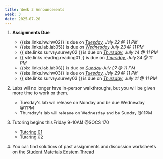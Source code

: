 ```yaml
---
title: Week 3 Announcements
week: 3
date: 2025-07-20
---
```


1. **Assignments Due**
    * {{site.links.hw.hw02}} is due on *<u>Tuesday</u>, July 22 @ 11 PM*
    * {{site.links.lab.lab05}} is due on *<u>Wednesday</u> July 23 @ 11 PM*
    * {{ site.links.survey.survey02 }}  is due on *<u>Thursday</u>, July 24 @ 11 PM*
    * {{ site.links.reading.reading01 }} is due on *<u>Thursday</u>, July 24 @ 11 PM*
    * {{site.links.lab.lab06}} is due on *<u>Sunday</u> July 27 @ 11 PM*
    * {{site.links.hw.hw03}} is due on *<u>Tuesday</u>, July 29 @ 11 PM*
    * {{ site.links.survey.survey03 }}  is due on *<u>Thursday</u>, July 31 @ 11 PM*

2. Labs will no longer have in-person walkthroughs, but you will be given more time to work on them.
    * Tuesday's lab will release on Monday and be due Wednesday @11PM
    * Thursday's lab will release on Wednesday and be Sunday @11PM

3. Tutoring begins this Friday 9-10AM @SOCS 170
    * [Tutoring 01](https://datahub.berkeley.edu/hub/user-redirect/git-pull?repo=https%3A%2F%2Fgithub.com%2Fdata-6-berkeley%2Fmaterials-su25&branch=main&urlpath=tree%2Fmaterials-su25%2Ftut%2Ftut01)
    * [Tutoring 02](https://datahub.berkeley.edu/hub/user-redirect/git-pull?repo=https%3A%2F%2Fgithub.com%2Fdata-6-berkeley%2Fmaterials-su25&branch=main&urlpath=tree%2Fmaterials-su25%2Ftut%2Ftut02%2Ftut02.ipynb)

4. You can find solutions of past assignments and discussion worksheets on the [Student Materials Edstem Thread](https://edstem.org/us/courses/80458/discussion/6816702)

   